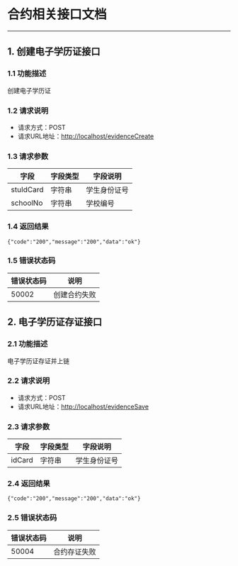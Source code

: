 # 合约相关接口文档
---
## 1.  创建电子学历证接口
### 1.1  功能描述
创建电子学历证
### 1.2  请求说明
+ 请求方式：POST
+ 请求URL地址：<http://localhost/evidenceCreate>
### 1.3  请求参数
| 字段 | 字段类型 | 字段说明 |
| ---- | ---- | ---- |
| stuIdCard | 字符串 | 学生身份证号 |
| schoolNo | 字符串 | 学校编号 |
### 1.4  返回结果
    {"code":"200","message":"200","data":"ok"}
### 1.5  错误状态码
| 错误状态码 | 说明 |
| ----  | ---- |
| 50002 | 创建合约失败 |
## 2.  电子学历证存证接口
### 2.1  功能描述
电子学历证存证并上链
### 2.2  请求说明
+ 请求方式：POST
+ 请求URL地址：<http://localhost/evidenceSave>
### 2.3  请求参数
| 字段 | 字段类型 | 字段说明 |
| ---- | ---- | ---- |
| idCard | 字符串 | 学生身份证号 |
### 2.4  返回结果
    {"code":"200","message":"200","data":"ok"}
### 2.5  错误状态码
| 错误状态码 | 说明 |
| ----  | ---- |
| 50004 | 合约存证失败 |